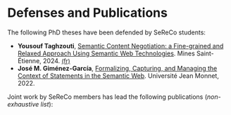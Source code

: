 ---
---

# Defenses and Publications

The following PhD theses have been defended by SeReCo students:
 - **Yousouf Taghzouti**, [Semantic Content Negotiation: a Fine-grained and Relaxed Approach Using Semantic Web Technologies](). Mines Saint-Étienne, 2024. <a style="font-size: small;" href="https://fayol.wp.imt.fr/2024/04/09/felicitations-a-yousouf-taghzouti-pour-sa-soutenance-de-these-sur-la-negociation-de-contenu-semantique-pour-lechange-de-connaissances-entre-systemes-heterogenes/">(fr)</a>
 - **José M. Giménez-García**, [Formalizing, Capturing, and Managing the Context of Statements in the Semantic Web](https://theses.hal.science/tel-04019291v1). Université Jean Monnet, 2022.

Joint work by SeReCo members has lead the following publications (_non-exhaustive list_):

<ul id="publist"></ul>

<script type="text/javascript">
    function query(q) {
        return fetch(
            'https://sparql.dblp.org/sparql',
            {
                method: 'POST',
                body: q,
                headers: {
                    'Content-Type': 'application/sparql-query',
                    'Accept': 'application/sparql-results+json'
                }
            }
        )
        .then(res => res.json());
    }

    const publist = document.getElementById('publist');

    const members = {
        'EMSE': ['91/1410', '151/2525', '40/6463'], // AZ, VC, GN
        'UJM': ['36/3992', '135/4994'], // PM, KS
        'FAU': ['h/AndreasHarth'], // AH
        'KIT': ['121/4546'], // TK
        'USG': ['16/9863', '17/11537'] // SM, AC
    }

    const pid = 'https://dblp.org/pid/';

    let orgs = Object.keys(members);

    let pairs = [];
    for (let i=0; i < orgs.length; i++) {
        for (let j=i+1; j < orgs.length; j++) {
            for (let a1 of members[orgs[i]]) {
                for (let a2 of members[orgs[j]]) {
                    pairs.push(`( <${pid}${a1}> <${pid}${a2}> )`);
                }
            }
        }
    }

    let q = 'prefix dblp: <https://dblp.org/rdf/schema#> '
        + 'prefix rdfs: <http://www.w3.org/2000/01/rdf-schema#> '
        + 'prefix xsd: <http://www.w3.org/2001/XMLSchema#> '
        + 'select distinct ?id ?title ?pub ?year where { '
        + `values (?a1 ?a2) { ${pairs.join(' ')} } `
        + '?id dblp:authoredBy ?a1, ?a2 ; dblp:title ?title ; dblp:publishedIn ?pub ; dblp:yearOfPublication ?year . '
        + 'filter (?year >= "2022"^^xsd:gYear)' // start date of SeReCo
        + '} order by desc(?year)';

    // TODO add authors

    query(q)
    .then(a => {
        let l = a.results.bindings.map(mu => {
            id = mu.id.value;
            title = mu.title.value;
            pub = mu.pub.value;
            year = mu.year.value;

            return `<li><a href="${id}">${title}</a> ${pub}, ${year}.</li>`;
        }).join('');

        publist.innerHTML = l;
    })
    .catch(() => {
        publist.innerHTML = '<i>An error occurred while fetching data from <a href="https://dblp.org/">DBLP</a>...</i>';
    });
</script>